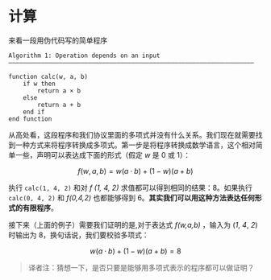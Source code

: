 # 计算

来看一段用伪代码写的简单程序

```pseudocode
Algorithm 1: Operation depends on an input
————————————————————————————————————————————————————————————————————

function calc(w, a, b)       
    if w then      
        return a × b       
    else       
        return a + b       
    end if      
end function
```

从高处看，这段程序和我们协议里面的多项式并没有什么关系。我们现在就需要找到一种方式来将程序转换成多项式。第一步是将程序转换成数学语言，这个相对简单一些，声明可以表达成下面的形式（假定 *w* 是 0 或 1）：

$$f(w,a,b) = w(a · b)+(1-w)(a+b)​$$

执行 `calc(1, 4, 2)` 和对 *f (1, 4, 2)*  求值都可以得到相同的结果：8。如果执行 `calc(0, 4, 2)` 和 *f(0,4,2)* 也都能够得到 6。**其实我们可以用这种方法表达任何形式的有限程序**。

接下来（上面的例子）需要我们证明的是,对于表达式 *f(w,a,b)* ，输入为 (*1*, *4*, *2*)  时输出为 8，换句话说，我们要校验多项式：

$$w(a · b)+(1-w)(a+b) = 8​$$

> 译者注：猜想一下，是否只要是能够用多项式表示的程序都可以做证明？
